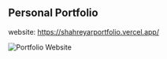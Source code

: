 ## Personal Portfolio

website: https://shahreyarportfolio.vercel.app/

![Portfolio Website](https://i.ibb.co/WgPMpts/image.png)

